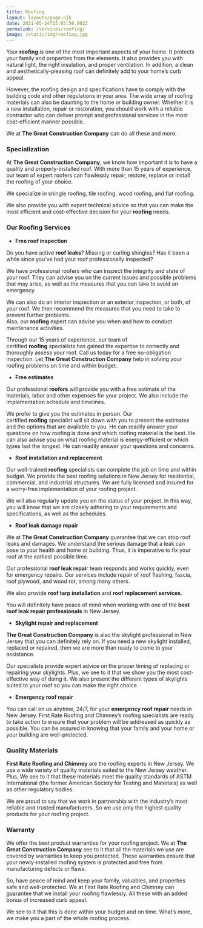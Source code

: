```yaml
---
title: Roofing
layout: layouts/page.njk
date: 2021-05-24T15:03:50.002Z
permalink: /services/roofing/
image: /static/img/roofing.jpg
---
```

Your **roofing** is one of the most important aspects of your home. It protects your family and properties from the elements. It also provides you with natural light, the right insulation, and proper ventilation. In addition, a clean and aesthetically-pleasing roof can definitely add to your home’s curb appeal.

However, the roofing design and specifications have to comply with the building code and other regulations in your area. The wide array of roofing materials can also be daunting to the home or building owner. Whether it is a new installation, repair or restoration, you should work with a reliable contractor who can deliver prompt and professional services in the most cost-efficient manner possible.

We at **The Great Construction Company** can do all these and more.

### Specialization

At **The Great Construction Company**, we know how important it is to have a quality and properly-installed roof. With more than 15 years of experience, our team of expert roofers can flawlessly repair, restore, replace or install the roofing of your choice.

We specialize in shingle roofing, tile roofing, wood roofing, and flat roofing.

We also provide you with expert technical advice so that you can make the most efficient and cost-effective decision for your **roofing** needs.

### Our Roofing Services

* **Free roof inspection**

Do you have active **roof leaks**? Missing or curling shingles? Has it been a while since you’ve had your roof professionally inspected?

We have professional roofers who can inspect the integrity and state of your roof. They can advise you on the current issues and possible problems that may arise, as well as the measures that you can take to avoid an emergency.

We can also do an interior inspection or an exterior inspection, or both, of your roof. We then recommend the measures that you need to take to prevent further problems.\
Also, our **roofing** expert can advise you when and how to conduct maintenance activities.

Through our 15 years of experience, our team of certified **roofing** specialists has gained the expertise to correctly and thoroughly assess your roof. Call us today for a free no-obligation inspection. Let **The Great Construction Company** help in solving your roofing problems on time and within budget.

* **Free estimates**

Our professional **roofers** will provide you with a free estimate of the materials, labor and other expenses for your project. We also include the implementation schedule and timelines.

We prefer to give you the estimates in person. Our certified **roofing** specialist will sit down with you to present the estimates and the options that are available to you. He can readily answer your questions on how roofing is done and which roofing material is the best. He can also advise you on what roofing material is energy-efficient or which types last the longest. He can readily answer your questions and concerns.

* **Roof installation and replacement**

Our well-trained **roofing** specialists can complete the job on time and within budget. We provide the best roofing solutions in New Jersey for residential, commercial, and industrial structures. We are fully licensed and insured for a worry-free implementation of your roofing project.

We will also regularly update you on the status of your project. In this way, you will know that we are closely adhering to your requirements and specifications, as well as the schedules.

* **Roof leak damage repair**

We at **The Great Construction Company** guarantee that we can stop roof leaks and damages. We understand the serious damage that a leak can pose to your health and home or building. Thus, it is imperative to fix your roof at the earliest possible time.

Our professional **roof leak repai**r team responds and works quickly, even for emergency repairs. Our services include repair of roof flashing, fascia, roof plywood, and wood rot, among many others.

We also provide **roof tarp installation** and **roof replacement services**.

You will definitely have peace of mind when working with one of the **best roof leak repair professionals** in New Jersey.

* **Skylight repair and replacement**

**The Great Construction Company** is also the skylight professional in New Jersey that you can definitely rely on. If you need a new skylight installed, replaced or repaired, then we are more than ready to come to your assistance.

Our specialists provide expert advice on the proper timing of replacing or repairing your skylights. Plus, we see to it that we show you the most cost-effective way of doing it. We also present the different types of skylights suited to your roof so you can make the right choice.

* **Emergency roof repair**

You can call on us anytime, 24/7, for your **emergency roof repair** needs in New Jersey. First Rate Roofing and Chimney’s roofing specialists are ready to take action to ensure that your problem will be addressed as quickly as possible. You can be assured in knowing that your family and your home or your building are well-protected.

### Quality Materials

**First Rate Roofing and Chimney** are the roofing experts in New Jersey. We use a wide variety of quality materials suited to the New Jersey weather. Plus, We see to it that these materials meet the quality standards of ASTM International (the former American Society for Testing and Materials) as well as other regulatory bodies.

We are proud to say that we work in partnership with the industry’s most reliable and trusted manufacturers. So we use only the highest quality products for your roofing project.

### Warranty

We offer the best product warranties for your roofing project. We at **The Great Construction Company** see to it that all the materials we use are covered by warranties to keep you protected. These warranties ensure that your newly-installed roofing system is protected and free from manufacturing defects or flaws.

So, have peace of mind and keep your family, valuables, and properties safe and well-protected. We at First Rate Roofing and Chimney can guarantee that we install your roofing flawlessly. All these with an added bonus of increased curb appeal.

We see to it that this is done within your budget and on time. What’s more, we make you a part of the whole roofing process.